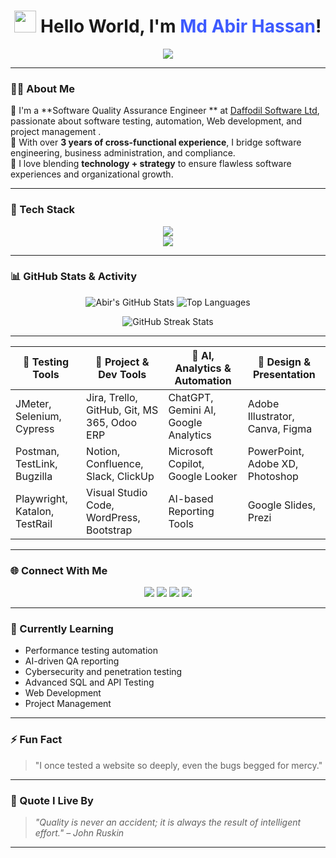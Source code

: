 
<!-- GitHub Profile README.md -->

<h1 align="center">
  <img src="https://em-content.zobj.net/source/microsoft/310/waving-hand_1f44b.png" width="35px" /> Hello World, I'm <span style="color:#3D5AFE">Md Abir Hassan</span>!
</h1>

<p align="center">
  <img src="https://readme-typing-svg.herokuapp.com/?lines=Software+Engineer+%F0%9F%92%BB;Web+Developer+%F0%9F%92%8E;Corporate+Administrator+%F0%9F%92%BC;Project+Management+Enthusiast+%F0%9F%93%96;AI+Tools+%26+Automation+Enthusiast&center=true&width=500&height=45" />
</p>


---

### 🧑‍💻 About Me

🔹 I'm a **Software Quality Assurance Engineer ** at [Daffodil Software Ltd](https://daffodilsoft.com/), passionate about software testing, automation, Web development, and project management .  
🔹 With over **3 years of cross-functional experience**, I bridge software engineering, business administration, and compliance.  
🔹 I love blending **technology + strategy** to ensure flawless software experiences and organizational growth.

---

### 🧰 Tech Stack

<p align="center">
  <img src="https://skillicons.dev/icons?i=html,css,js,python,bootstrap,wordpress,jira,git,github,figma,canva,ai" /><br/>
  <img src="https://skillicons.dev/icons?i=selenium,jupyter,pytest,postman,mysql,linux,vscode,regex" />
</p>

---

### 📊 GitHub Stats & Activity

<p align="center">
  <img src="https://github-readme-stats.vercel.app/api?username=abir-software&show_icons=true&theme=radical" alt="Abir's GitHub Stats" />
  <img src="https://github-readme-stats.vercel.app/api/top-langs/?username=abir-software&layout=compact&theme=radical" alt="Top Languages" />
</p>

<p align="center">
  <img src="https://github-readme-streak-stats.herokuapp.com?user=abir-software&theme=radical" alt="GitHub Streak Stats" />
</p>

---

| 🧪 Testing Tools                  | 🎯 Project & Dev Tools                      | 🧠 AI, Analytics & Automation         | 🎨 Design & Presentation        |
|----------------------------------|--------------------------------------------|--------------------------------------|--------------------------------|
| JMeter, Selenium, Cypress        | Jira, Trello, GitHub, Git, MS 365, Odoo ERP| ChatGPT, Gemini AI, Google Analytics | Adobe Illustrator, Canva, Figma|
| Postman, TestLink, Bugzilla      | Notion, Confluence, Slack, ClickUp         | Microsoft Copilot, Google Looker     | PowerPoint, Adobe XD, Photoshop|
| Playwright, Katalon, TestRail    | Visual Studio Code, WordPress, Bootstrap   | AI-based Reporting Tools             | Google Slides, Prezi            |


---

### 🌐 Connect With Me

<p align="center">
  <a href="mailto:mdabirhassan2@gmail.com"><img src="https://img.shields.io/badge/Email-%23D14836.svg?&style=for-the-badge&logo=gmail&logoColor=white"/></a>
  <a href="https://linkedin.com/in/abirhassan2"><img src="https://img.shields.io/badge/LinkedIn-%230077B5.svg?&style=for-the-badge&logo=linkedin&logoColor=white" /></a>
  <a href="https://www.facebook.com/abirhassan2"><img src="https://img.shields.io/badge/Facebook-%231877F2.svg?&style=for-the-badge&logo=facebook&logoColor=white"/></a>
  <a href="https://wa.me/8801950191090"><img src="https://img.shields.io/badge/WhatsApp-%2325D366.svg?&style=for-the-badge&logo=whatsapp&logoColor=white"/></a>
</p>

---

### 🚀 Currently Learning

- Performance testing automation
- AI-driven QA reporting
- Cybersecurity and penetration testing
- Advanced SQL and API Testing
- Web Development
- Project Management

---

### ⚡ Fun Fact

> "I once tested a website so deeply, even the bugs begged for mercy."

---

### 🧠 Quote I Live By

> *"Quality is never an accident; it is always the result of intelligent effort." – John Ruskin*

---

